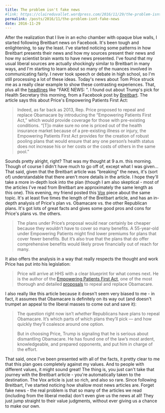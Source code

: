```yaml
---
title: The problem isn't fake news
#link: https://claireduvallet.wordpress.com/2016/11/29/the-problem-isnt-fake-news/
permalink: /posts/2016/11/the-problem-isnt-fake-news
date: 2016-11-29
---
```



After the realization that I live in an echo chamber with opaque blue walls, I started following Breitbart news on Facebook. It's been tough and enlightening, to say the least. I've started noticing some patterns in how Breitbart presents their news and how my sources present their news and how my scientist brain wants to have news presented. I've found that my usual liberal sources are actually shockingly similar to Breitbart in many ways, and I'm starting to learn about so many of the nuances involved in communicating fairly. I never took speech or debate in high school, so I'm still processing a lot of these ideas. Today's news about Tom Price struck me as a really clear example to show these contrasting experiences. That, plus all the [headlines](https://www.facebook.com/Breitbart/posts/10158130092380354?match=YnJlaXRiYXJ0LGZha2UgbmV3cw%3D%3D) like "FAKE NEWS: <deliberate manipulation or mis-interpretation of real news>".  I found out about Trump's pick for Health Secretary this morning, from a Facebook post by [Breitbart](http://www.breitbart.com/big-government/2016/11/28/report-obamacare-critic-tom-price-to-be-trumps-selection-for-health-secretary/). The article says this about Price's Empowering Patients First Act: 

> Indeed, as far back as 2013, Rep. Price proposed to repeal and replace Obamacare by introducing the “Empowering Patients First Act,” which would provide coverage for those with pre-existing conditions. “[T]o make sure no one is priced out of the health insurance market because of a pre-existing illness or injury, the Empowering Patients First Act provides for the creation of robust pooling plans that would ensure that any one person’s health status does not increase his or her costs or the costs of others in the same pool.”

Sounds pretty alright, right? That was my thought at 9 a.m. this morning. Though of course I didn't have much to go off of, except what I was given... That said, given that the Breitbart article was "breaking" the news, it's (sort of) understandable that there aren't more details in the article. I hope they'll take a more in-depth look into the plan (though I am also skeptical - most of the articles I've read from Breitbart are approximately the same length as this one). This evening, my friend posted this [Vox](http://www.vox.com/2016/11/28/13772342/trump-tom-price-obamacare) piece about the same topic. It's at least five times the length of the Breitbart article, and has an in-depth analysis of Price's plan vs. Obamacare vs. the other Republican plans. It's got lots of great facts and gives some good pros and cons for Price's plans vs. the others. 

> The plans under Price’s proposal would near certainly be cheaper because they wouldn’t have to cover so many benefits. A 55-year-old under Empowering Patients might find lower premiums for plans that cover fewer benefits. But it’s also true that the plans that do offer comprehensive benefits would likely prove financially out of reach for many.

It also offers the analysis in a way that really respects the thought and work Price has put into his legislation: 

> Price will arrive at HHS with a clear blueprint for what comes next. He is the author of the [Empowering Patients First Act](http://tomprice.house.gov/sites/tomprice.house.gov/files/HR%202300%20Empowering%20Patients%20First%20Act%202015.pdf), one of the most thorough and detailed [proposals](http://www.vox.com/2016/11/17/13626438/obamacare-replacement-plans-comparison) to repeal and replace Obamacare.

I also really like this article because it doesn't seem very biased to me - in fact, it assumes that Obamacare is definitely on its way out (and doesn't trumpet an appeal to the liberal masses to come out and save it): 

> The question right now isn’t _whether_ Republicans have plans to repeal Obamacare. It’s which parts of which plans they’ll pick — and how quickly they’ll coalesce around one option.
> 
> But in choosing Price, Trump is signaling that he is serious about dismantling Obamacare. He has found one of the law’s most ardent, knowledgeable, and prepared opponents, and put him in charge of the effort.

That said, once I've been presented with all of the facts, it pretty clear to me that this plan goes completely against my values. And to people with different values, it might sound great! The thing is, you just can't take that journey with the Breitbart article - you're automatically taken to the destination. The Vox article is just so rich, and also so rare. Since following Breitbart, I've started noticing how shallow most news articles are. Forget fake news - the real problem is that so many of the articles we read (including from the liberal media) don't even give us the news at all! They just jump straight to their value judgments, without ever giving us a chance to make our own.